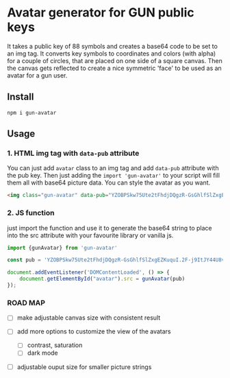 # Avatar generator for GUN public keys

It takes a public key of 88 symbols and creates a base64 code to be set to an img tag. It converts key symbols to coordinates and colors (with alpha) for a couple of circles, that are placed on one side of a square canvas. Then the canvas gets reflected to create a nice symmetric 'face' to be used as an avatar for a gun user.

## Install

```
npm i gun-avatar
```

## Usage

### 1. HTML img tag with `data-pub` attribute

You can just add `avatar` class to an img tag and add `data-pub` attribute with the pub key. Then just adding the `import 'gun-avatar'` to your script will fill them all with base64 picture data. You can style the avatar as you want.

```html
<img class="gun-avatar" data-pub="YZOBPSkw75Ute2tFhdjDQgzR-GsGhlfSlZxgEZKuquI.2F-j9ItJY44U8vcRAsj-5lxnECG5TDyuPD8gEiuInp8">
```

### 2. JS function

just import the function and use it to generate the base64 string to place into the src attribute with your favourite library or vanilla js.

```javascript
import {gunAvatar} from 'gun-avatar'

const pub = 'YZOBPSkw75Ute2tFhdjDQgzR-GsGhlfSlZxgEZKuquI.2F-j9ItJY44U8vcRAsj-5lxnECG5TDyuPD8gEiuInp8'

document.addEventListener('DOMContentLoaded', () => {
    document.getElementById("avatar").src = gunAvatar(pub)
});  
```

### ROAD MAP

- [ ] make adjustable canvas size with consistent result
- [ ] add more options to customize the view of the avatars
  - [ ] contrast, saturation
  - [ ] dark mode
- [ ] adjustable ouput size for smaller picture strings

